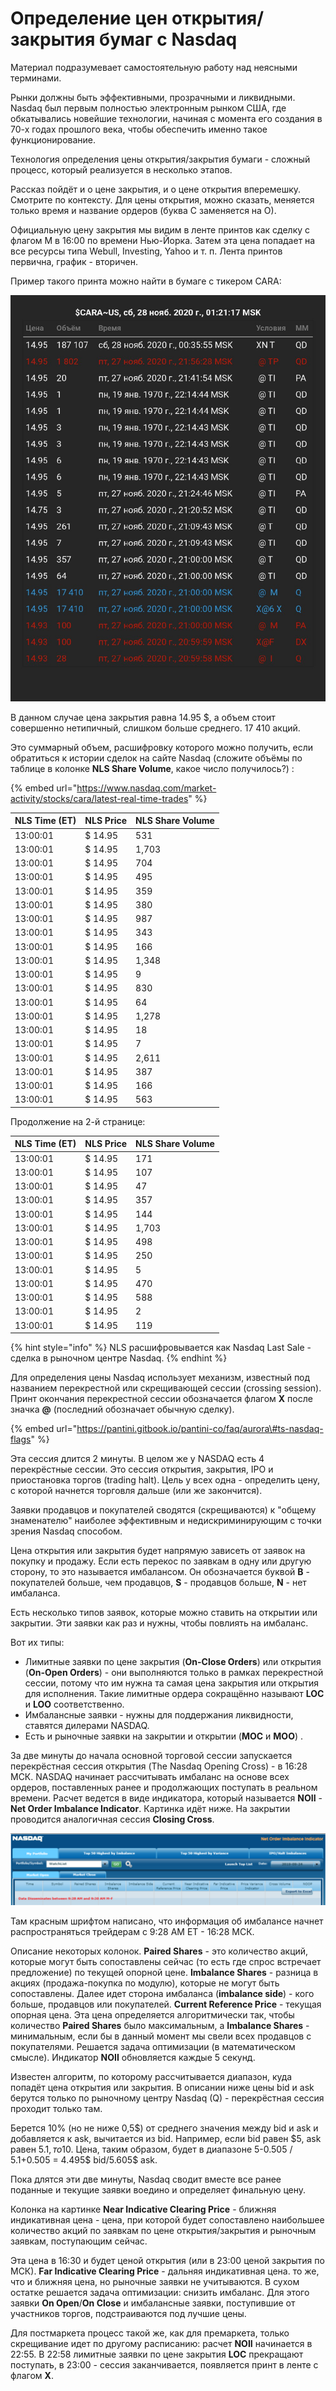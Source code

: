 # Определение цен открытия/закрытия бумаг с Nasdaq

Материал подразумевает самостоятельную работу над неясными терминами.  
  
Рынки должны быть эффективными, прозрачными и ликвидными. Nasdaq был первым полностью электронным рынком США, где обкатывались новейшие технологии, начиная с момента его создания в 70-х годах прошлого века, чтобы обеспечить именно такое функционирование.  
  
Технология определения цены открытия/закрытия бумаги - сложный процесс, который реализуется в несколько этапов.  
  
Рассказ пойдёт и о цене закрытия, и о цене открытия вперемешку. Смотрите по контексту. Для цены открытия, можно сказать, меняется только время и название ордеров \(буква C заменяется на О\).  
  
Официальную цену закрытия мы видим в ленте принтов как сделку с флагом M в 16:00 по времени Нью-Йорка. Затем эта цена попадает на все ресурсы типа Webull, Investing, Yahoo и т. п. Лента принтов первична, график - вторичен.  
  
Пример такого принта можно найти в бумаге с тикером CARA:

![&#x41B;&#x435;&#x43D;&#x442;&#x430; &#x441;&#x434;&#x435;&#x43B;&#x43E;&#x43A; \(&#x440;&#x435;&#x43F;&#x440;&#x43E;&#x434;&#x443;&#x43A;&#x446;&#x438;&#x44F;\)](../../.gitbook/assets/image%20%2823%29.png)

В данном случае цена закрытия равна 14.95 $, а объем стоит совершенно нетипичный, слишком больше среднего. 17 410 акций.  
  
Это суммарный объем, расшифровку которого можно получить, если обратиться к истории сделок на сайте Nasdaq \(сложите объёмы по таблице в колонке **NLS Share Volume**, какое число получилось?\) :

{% embed url="https://www.nasdaq.com/market-activity/stocks/cara/latest-real-time-trades" %}

| NLS Time \(ET\) | NLS Price | NLS Share Volume |
| :--- | :--- | :--- |
| 13:00:01 | $ 14.95 | 531 |
| 13:00:01 | $ 14.95 | 1,703 |
| 13:00:01 | $ 14.95 | 704 |
| 13:00:01 | $ 14.95 | 495 |
| 13:00:01 | $ 14.95 | 359 |
| 13:00:01 | $ 14.95 | 380 |
| 13:00:01 | $ 14.95 | 987 |
| 13:00:01 | $ 14.95 | 343 |
| 13:00:01 | $ 14.95 | 166 |
| 13:00:01 | $ 14.95 | 1,348 |
| 13:00:01 | $ 14.95 | 9 |
| 13:00:01 | $ 14.95 | 830 |
| 13:00:01 | $ 14.95 | 64 |
| 13:00:01 | $ 14.95 | 1,278 |
| 13:00:01 | $ 14.95 | 18 |
| 13:00:01 | $ 14.95 | 7 |
| 13:00:01 | $ 14.95 | 2,611 |
| 13:00:01 | $ 14.95 | 387 |
| 13:00:01 | $ 14.95 | 166 |
| 13:00:01 | $ 14.95 | 563 |

Продолжение на 2-й странице:

| NLS Time \(ET\) | NLS Price | NLS Share Volume |
| :--- | :--- | :--- |
| 13:00:01 | $ 14.95 | 171 |
| 13:00:01 | $ 14.95 | 107 |
| 13:00:01 | $ 14.95 | 47 |
| 13:00:01 | $ 14.95 | 357 |
| 13:00:01 | $ 14.95 | 144 |
| 13:00:01 | $ 14.95 | 1,703 |
| 13:00:01 | $ 14.95 | 498 |
| 13:00:01 | $ 14.95 | 250 |
| 13:00:01 | $ 14.95 | 5 |
| 13:00:01 | $ 14.95 | 470 |
| 13:00:01 | $ 14.95 | 588 |
| 13:00:01 | $ 14.95 | 2 |
| 13:00:01 | $ 14.95 | 119 |

{% hint style="info" %}
NLS расшифровывается как Nasdaq Last Sale - сделка в рыночном центре Nasdaq.
{% endhint %}

Для определения цены Nasdaq использует механизм, известный под названием перекрестной или скрещивающей сессии \(crossing session\). Принт окончания перекрестной сессии обозначается флагом **X** после значка **@** \(последний обозначает обычную сделку\).

{% embed url="https://pantini.gitbook.io/pantini-co/faq/aurora\#ts-nasdaq-flags" %}

Эта сессия длится 2 минуты. В целом же у NASDAQ есть 4 перекрёстные  сессии. Это сессия открытия, закрытия, IPO и приостановка торгов \(trading halt\). Цель у всех одна - определить цену, с которой начнется торговля дальше \(или же закончится\).  
  
Заявки продавцов и покупателей сводятся \(скрещиваются\) к "общему знаменателю" наиболее эффективным и недискриминирующим с точки зрения Nasdaq способом.  
  
Цена открытия или закрытия будет напрямую зависеть от заявок на покупку и продажу. Если есть перекос по заявкам в одну или другую сторону, то это называется имбалансом. Он обозначается буквой **B** - покупателей больше, чем продавцов, **S** - продавцов больше, **N** - нет имбаланса.

Есть несколько типов заявок, которые можно ставить на открытии или закрытии. Эти заявки как раз и нужны, чтобы повлиять на имбаланс.  
  
Вот их типы:

* Лимитные заявки по цене закрытия \(**On-Close Orders**\) или открытия \(**On-Open Orders**\) - они выполняются только в рамках перекрестной сессии, потому что им нужна та самая цена закрытия или открытия для исполнения. Такие лимитные ордера сокращённо называют **LOC** и **LOO** соответственно.
* Имбалансные заявки - нужны для поддержания ликвидности, ставятся дилерами NASDAQ.
* Есть и рыночные заявки на закрытии и открытии \(**MOC** и **MOO**\) .

За две минуты до начала основной торговой сессии запускается перекрёстная сессия открытия \(The Nasdaq Opening Cross\) - в 16:28 МСК. NASDAQ начинает рассчитывать имбаланс на основе всех ордеров, поставленных ранее и продолжающих поступать в реальном времени. Расчет ведется в виде индикатора, который называется **NOII** - **Net Order Imbalance Indicator**. Картинка идёт ниже. На закрытии проводится аналогичная сессия **Closing Cross**.

![&#x418;&#x43D;&#x434;&#x438;&#x43A;&#x430;&#x442;&#x43E;&#x440; NOII](../../.gitbook/assets/image%20%2822%29.png)

Там красным шрифтом написано, что информация об имбалансе начнет распространяться трейдерам с 9:28 AM ET - 16:28 МСК.  
  
Описание некоторых колонок. **Paired Shares** - это количество акций, которые могут быть сопоставлены сейчас \(то есть где спрос встречает предложение\) по текущей опорной цене.  **Imbalance Shares** - разница в акциях \(продажа-покупка по модулю\), которые не могут быть сопоставлены. Далее идет сторона имбаланса \(**imbalance side**\) - кого больше, продавцов или покупателей. **Current Reference Price** - текущая опорная цена. Эта цена определяется алгоритмически так, чтобы количество **Paired Shares** было максимальным, а **Imbalance Shares** - минимальным, если бы в данный момент мы свели всех продавцов с покупателями. Решается задача оптимизации \(в математическом смысле\). Индикатор **NOII** обновляется каждые 5 секунд.  
  
Известен алгоритм, по которому рассчитывается диапазон, куда попадёт цена открытия или закрытия. В описании ниже цены bid и ask берутся только по рыночному центру Nasdaq \(Q\) - перекрёстная сессия проходит только там.  
  
Берется 10% \(но не ниже 0,5$\) от среднего значения между bid и ask и добавляется к ask, вычитается из bid. Например, если bid равен $5, ask равен $5.1, то 10% будет = \(5+5.1\) / 2 \*0.1 = 0.505$. Цена, таким образом, будет в диапазоне  5-0.505 / 5.1+0.505 = 4.495$ bid/5.605$ ask.  
  
Пока длятся эти две минуты, Nasdaq сводит вместе все ранее поданные и текущие заявки воедино и определяет финальную цену.  
  
Колонка на картинке **Near Indicative Clearing Price** - ближняя индикативная цена - цена, при которой будет сопоставлено наибольшее количество акций по заявкам по цене открытия/закрытия и рыночным заявкам, поступающим сейчас.  
  
Эта цена в 16:30 и будет ценой открытия \(или в 23:00 ценой закрытия по МСК\). **Far Indicative Clearing Price** - дальняя индикативная цена. то же, что и ближняя цена, но рыночные заявки не учитываются. В сухом остатке решается задача оптимизации: снизить имбаланс. Для этого заявки **On Open**/**On Close** и имбалансные заявки, поступившие от участников торгов, подстраиваются под лучшие цены.  
  
Для постмаркета процесс такой же, как для премаркета, только скрещивание идет по другому расписанию: расчет **NOII** начинается в 22:55. В 22:58 лимитные заявки по цене закрытия **LOC** прекращают поступать, в 23:00 - сессия заканчивается, появляется принт в ленте с флагом **X**.

